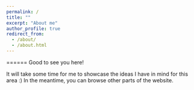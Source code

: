 ```yaml
---
permalink: /
title: ""
excerpt: "About me"
author_profile: true
redirect_from: 
  - /about/
  - /about.html
---
```



======
Good to see you here!

It will take some time for me to showcase the ideas I have in mind for this area :) In the meantime, you can browse other parts of the website.